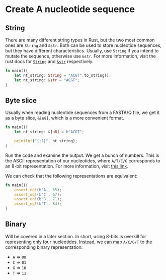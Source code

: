 # Create A nucleotide sequence

## String
There are many different string types in Rust, but the two most common ones are `String` and `&str`. Both can be used to store nucleotide sequences, but they have different characteristics. Usually, use `String` if you intend to mutate the sequence, otherwise use `&str`. For more information, visit the rust docs for [`String`](https://doc.rust-lang.org/std/string/struct.String.html) and [`&str`](https://doc.rust-lang.org/std/primitive.str.html) respectively.
```rust
fn main(){
    let nt_string: String = "ACGT".to_string();
    let nt_string: &str = "ACGT";
}
```

## Byte slice
Usually when reading nucleotide sequences from a FASTA/Q file, we get it as a byte slice, `&[u8]`, which is a more convenient format.

```rust
fn main(){
    let nt_string: &[u8] = b"ACGT";

    println!("{:?}", nt_string);
}
```
Run the code and examine the output. We get a bunch of numbers. This is the ASCII representation of our nucleotides, where `A/T/C/G` corresponds to an 8-bit representation. For more information, visit [this link](https://www.ascii-code.com/).

We can check that the following representations are equivalent:
```rust
fn main(){
    assert_eq!(b'A', 65);
    assert_eq!(b'C', 67);
    assert_eq!(b'G', 71);
    assert_eq!(b'T', 84);
}
```
## Binary
Will be covered in a later section. In short, using 8-bits is overkill for representing only four nucleotides. Instead, we can map `A/C/G/T` to the corresponding binary representation:

- `A` => `00`
- `C` => `01`
- `G` => `10`
- `T` => `11`
